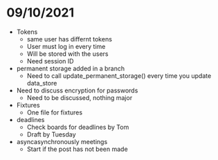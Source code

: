 # 09/10/2021

- Tokens
    - same user has differnt tokens
    - User must log in every time
    - Will be stored with the users
    - Need session ID
- permanent storage added in a branch
    - Need to call update_permanent_storage() every time you update data_store
- Need to discuss encryption for passwords
    - Need to be discussed, nothing major 
- Fixtures
    - One file for fixtures
- deadlines
    - Check boards for deadlines by Tom
    - Draft by Tuesday 
- asyncasynchronously meetings
    - Start if the post has not been made

